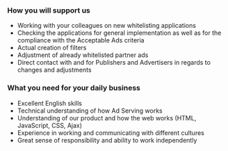 <? include jobs/header ?>

### How you will support us

- Working with your colleagues on new whitelisting applications
- Checking the applications for general implementation as well as for the compliance with the Acceptable Ads criteria
- Actual creation of filters
- Adjustment of already whitelisted partner ads  
- Direct contact with and for Publishers and Advertisers in regards to changes and adjustments

### What you need for your daily business

- Excellent English skills
- Technical understanding of how Ad Serving works
- Understanding of our product and how the web works (HTML, JavaScript, CSS, Ajax)
- Experience in working and communicating with different cultures
- Great sense of responsibility and ability to work independently

<? include jobs/footer ?>
